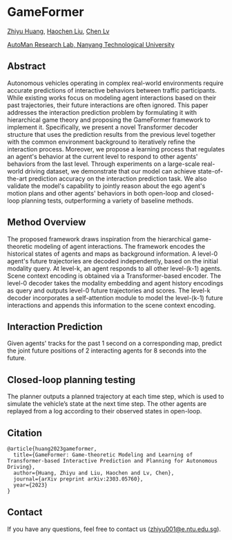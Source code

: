 # GameFormer

[Zhiyu Huang](https://mczhi.github.io/), [Haochen Liu](https://scholar.google.com/citations?user=iizqKUsAAAAJ&hl=en), [Chen Lv](https://scholar.google.com/citations?user=UKVs2CEAAAAJ&hl=en) 

[AutoMan Research Lab, Nanyang Technological University](https://lvchen.wixsite.com/automan)

## Abstract

Autonomous vehicles operating in complex real-world environments require accurate predictions of interactive behaviors between traffic participants. While existing works focus on modeling agent interactions based on their past trajectories, their future interactions are often ignored. This paper addresses the interaction prediction problem by formulating it with hierarchical game theory and proposing the GameFormer framework to implement it. Specifically, we present a novel Transformer decoder structure that uses the prediction results from the previous level together with the common environment background to iteratively refine the interaction process. Moreover, we propose a learning process that regulates an agent's behavior at the current level to respond to other agents' behaviors from the last level. Through experiments on a large-scale real-world driving dataset, we demonstrate that our model can achieve state-of-the-art prediction accuracy on the interaction prediction task. We also validate the model's capability to jointly reason about the ego agent's motion plans and other agents' behaviors in both open-loop and closed-loop planning tests, outperforming a variety of baseline methods.

## Method Overview
The proposed framework draws inspiration from the hierarchical game-theoretic modeling of agent interactions. The framework encodes the historical states of agents and maps as background information. A level-0 agent's future trajectories are decoded independently, based on the initial modality query. At level-k, an agent responds to all other level-(k-1) agents. Scene context encoding is obtained via a Transformer-based encoder. The level-0 decoder takes the modality embedding and agent history encodings as query and outputs level-0 future trajectories and scores. The level-k decoder incorporates a self-attention module to model the level-(k-1) future interactions and appends this information to the scene context encoding.


## Interaction Prediction
Given agents' tracks for the past 1 second on a corresponding map, predict the joint future positions of 2 interacting agents for 8 seconds into the future.



## Closed-loop planning testing
The planner outputs a planned trajectory at each time step, which is used to simulate the vehicle’s state at the next time step. The other agents are replayed from a log according to their observed states in open-loop.


## Citation
```
@article{huang2023gameformer,
  title={GameFormer: Game-theoretic Modeling and Learning of Transformer-based Interactive Prediction and Planning for Autonomous Driving},
  author={Huang, Zhiyu and Liu, Haochen and Lv, Chen},
  journal={arXiv preprint arXiv:2303.05760},
  year={2023}
}
```

## Contact

If you have any questions, feel free to contact us (zhiyu001@e.ntu.edu.sg).
